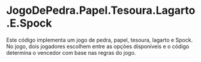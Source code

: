 #  JogoDePedra.Papel.Tesoura.Lagarto.E.Spock
 Este código implementa um jogo de pedra, papel, tesoura, lagarto e Spock. No jogo, dois jogadores escolhem entre as opções disponíveis e o código determina o vencedor com base nas regras do jogo.
